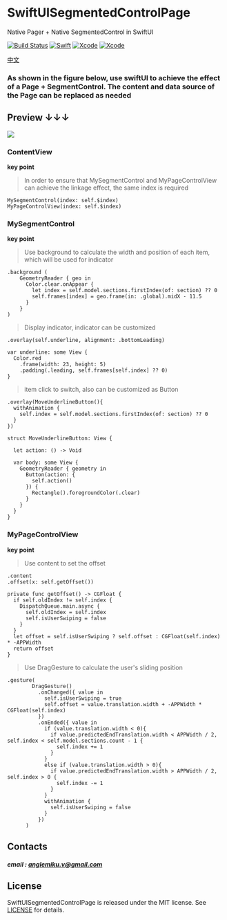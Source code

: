 # SwiftUISegmentedControlPage
Native Pager + Native SegmentedControl  in SwiftUI

[![Build Status](https://img.shields.io/badge/platforms-iOS%20%7C%20tvOS%20%7C%20macOS%20%7C%20watchOS-green.svg)](https://github.com/HatsuneMikuV/SwiftUISegmentedControlPage)
[![Swift](https://img.shields.io/badge/Swift-5.1-orange.svg)](https://swift.org)
[![Xcode](https://img.shields.io/badge/Xcode-11.6-blue.svg)](https://developer.apple.com/xcode)
[![Xcode](https://img.shields.io/badge/macOS-15.5-blue.svg)](https://developer.apple.com/macOS)


[中文](https://github.com/HatsuneMikuV/SwiftUISegmentedControlPage/blob/master/README.md)

### As shown in the figure below, use swiftUI to achieve the effect of a Page + SegmentControl. The content and data source of the Page can be replaced as needed
## Preview ↓↓↓
![](https://github.com/HatsuneMikuV/SwiftUISegmentedControlPage/blob/master/pagedemo.gif)


###  ContentView
**key point**
>In order to ensure that MySegmentControl and MyPageControlView can achieve the linkage effect, the same index is required
```
MySegmentControl(index: self.$index)
MyPageControlView(index: self.$index)
```

###  MySegmentControl

**key point**
>Use background to calculate the width and position of each item, which will be used for indicator
```
.background (
    GeometryReader { geo in
      Color.clear.onAppear {
        let index = self.model.sections.firstIndex(of: section) ?? 0
        self.frames[index] = geo.frame(in: .global).midX - 11.5
      }
    }
)
```
>Display indicator, indicator can be customized
```
.overlay(self.underline, alignment: .bottomLeading)

var underline: some View {
  Color.red
    .frame(width: 23, height: 5)
    .padding(.leading, self.frames[self.index] ?? 0)
}
```
>item click to switch, also can be customized as Button
```
.overlay(MoveUnderlineButton(){
  withAnimation {
    self.index = self.model.sections.firstIndex(of: section) ?? 0
  }
})

struct MoveUnderlineButton: View {
  
  let action: () -> Void
  
  var body: some View {
    GeometryReader { geometry in
      Button(action: {
        self.action()
      }) {
        Rectangle().foregroundColor(.clear)
      }
    }
  }
}
```
###  MyPageControlView

**key point**
>Use content to set the offset
```
.content
.offset(x: self.getOffset())

private func getOffset() -> CGFloat {
  if self.oldIndex != self.index {
    DispatchQueue.main.async {
      self.oldIndex = self.index
      self.isUserSwiping = false
    }
  }
  let offset = self.isUserSwiping ? self.offset : CGFloat(self.index) * -APPWidth
  return offset
}

```
>Use DragGesture to calculate the user's sliding position
```
.gesture(
        DragGesture()
          .onChanged({ value in
            self.isUserSwiping = true
            self.offset = value.translation.width + -APPWidth * CGFloat(self.index)
          })
          .onEnded({ value in
            if (value.translation.width < 0){
              if value.predictedEndTranslation.width < APPWidth / 2, self.index < self.model.sections.count - 1 {
                self.index += 1
              }
            }
            else if (value.translation.width > 0){
              if value.predictedEndTranslation.width > APPWidth / 2, self.index > 0 {
                self.index -= 1
              }
            }
            withAnimation {
              self.isUserSwiping = false
            }
          })
      )
```


## Contacts

##### email : anglemiku.v@gmail.com

## License

SwiftUISegmentedControlPage is released under the MIT license. See [LICENSE](https://github.com/HatsuneMikuV/SwiftUISegmentedControlPage/blob/master/LICENSE) for details.

